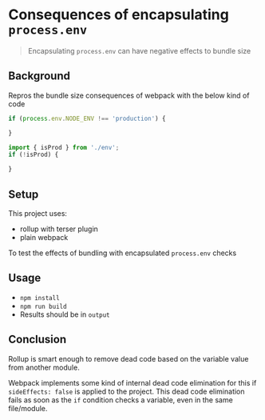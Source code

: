 # Consequences of encapsulating `process.env`

> Encapsulating `process.env` can have negative effects to bundle size

## Background

Repros the bundle size consequences of webpack with the below kind of code

```ts
if (process.env.NODE_ENV !== 'production') {

}

import { isProd } from './env';
if (!isProd) {

}
```

## Setup

This project uses:

* rollup with terser plugin
* plain webpack

To test the effects of bundling with encapsulated `process.env` checks

## Usage

* `npm install`
* `npm run build`
* Results should be in `output`


## Conclusion

Rollup is smart enough to remove dead code based on the variable value from another module.

Webpack implements some kind of internal dead code elimination for this
if `sideEffects: false` is applied to the project. This dead code elimination fails
as soon as the `if` condition checks a variable, even in the same file/module.
